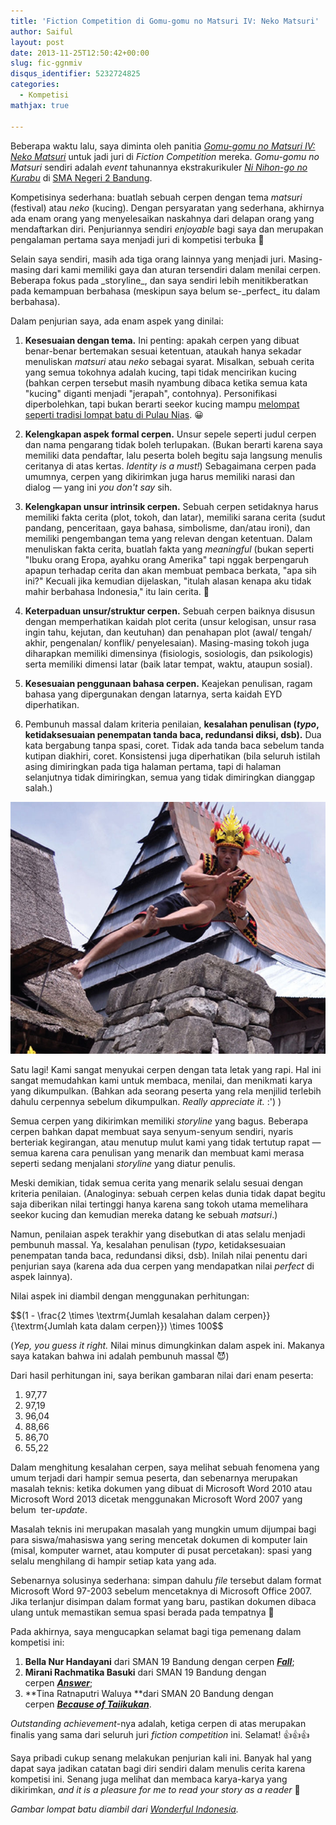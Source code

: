 ```yaml
---
title: 'Fiction Competition di Gomu-gomu no Matsuri IV: Neko Matsuri'
author: Saiful
layout: post
date: 2013-11-25T12:50:42+00:00
slug: fic-ggnmiv
disqus_identifier: 5232724825
categories:
  - Kompetisi
mathjax: true

---
```

Beberapa waktu lalu, saya diminta oleh panitia [_Gomu-gomu no Matsuri IV: Neko Matsuri_][1] untuk jadi juri di _Fiction Competition_ mereka. _Gomu-gomu no Matsuri_ sendiri adalah _event_ tahunannya ekstrakurikuler [_Ni Nihon-go no Kurabu_][2] di [SMA Negeri 2 Bandung][3].

Kompetisinya sederhana: buatlah sebuah cerpen dengan tema _matsuri_ (festival) atau _neko_ (kucing). Dengan persyaratan yang sederhana, akhirnya ada enam orang yang menyelesaikan naskahnya dari delapan orang yang mendaftarkan diri. Penjuriannya sendiri _enjoyable_ bagi saya dan merupakan pengalaman pertama saya menjadi juri di kompetisi terbuka 🙂

<!--more-->Selain saya sendiri, masih ada tiga orang lainnya yang menjadi juri. Masing-masing dari kami memiliki gaya dan aturan tersendiri dalam menilai cerpen. Beberapa fokus pada _storyline_, dan saya sendiri lebih menitikberatkan pada kemampuan berbahasa (meskipun saya belum se-_perfect_ itu dalam berbahasa).

Dalam penjurian saya, ada enam aspek yang dinilai:

1. **Kesesuaian dengan tema.** Ini penting: apakah cerpen yang dibuat benar-benar bertemakan sesuai ketentuan, ataukah hanya sekadar menuliskan _matsuri_ atau _neko_ sebagai syarat. Misalkan, sebuah cerita yang semua tokohnya adalah kucing, tapi tidak mencirikan kucing (bahkan cerpen tersebut masih nyambung dibaca ketika semua kata "kucing" diganti menjadi "jerapah", contohnya). Personifikasi diperbolehkan, tapi bukan berarti seekor kucing mampu [melompat seperti tradisi lompat batu di Pulau Nias][4]. 😀

2. **Kelengkapan aspek formal cerpen.** Unsur sepele seperti judul cerpen dan nama pengarang tidak boleh terlupakan. (Bukan berarti karena saya memiliki data pendaftar, lalu peserta boleh begitu saja langsung menulis ceritanya di atas kertas. _Identity is a must!_) Sebagaimana cerpen pada umumnya, cerpen yang dikirimkan juga harus memiliki narasi dan dialog — yang ini _you don't say_ sih.

3. **Kelengkapan unsur intrinsik cerpen.** Sebuah cerpen setidaknya harus memiliki fakta cerita (plot, tokoh, dan latar), memiliki sarana cerita (sudut pandang, penceritaan, gaya bahasa, simbolisme, dan/atau ironi), dan memiliki pengembangan tema yang relevan dengan ketentuan. Dalam menuliskan fakta cerita, buatlah fakta yang _meaningful_ (bukan seperti "Ibuku orang Eropa, ayahku orang Amerika" tapi nggak berpengaruh apapun terhadap cerita dan akan membuat pembaca berkata, "apa sih ini?" Kecuali jika kemudian dijelaskan, "itulah alasan kenapa aku tidak mahir berbahasa Indonesia," itu lain cerita. 🙂

4. **Keterpaduan unsur/struktur cerpen.** Sebuah cerpen baiknya disusun dengan memperhatikan kaidah plot cerita (unsur kelogisan, unsur rasa ingin tahu, kejutan, dan keutuhan) dan penahapan plot (awal/ tengah/ akhir, pengenalan/ konflik/ penyelesaian). Masing-masing tokoh juga diharapkan memiliki dimensinya (fisiologis, sosiologis, dan psikologis) serta memiliki dimensi latar (baik latar tempat, waktu, ataupun sosial).

5. **Kesesuaian penggunaan bahasa cerpen.** Keajekan penulisan, ragam bahasa yang dipergunakan dengan latarnya, serta kaidah EYD diperhatikan.

6. Pembunuh massal dalam kriteria penilaian, **kesalahan penulisan (_typo_, ketidaksesuaian penempatan tanda baca, redundansi diksi, dsb).** Dua kata bergabung tanpa spasi, coret. Tidak ada tanda baca sebelum tanda kutipan diakhiri, coret. Konsistensi juga diperhatikan (bila seluruh istilah asing dimiringkan pada tiga halaman pertama, tapi di halaman selanjutnya tidak dimiringkan, semua yang tidak dimiringkan dianggap salah.)

![Tradisi lompat batu di Pulau Nias. Nggak semua kucing bisa seperti ini.](tradisi-lompat-batu-nias.jpg)

Satu lagi! Kami sangat menyukai cerpen dengan tata letak yang rapi. Hal ini sangat memudahkan kami untuk membaca, menilai, dan menikmati karya yang dikumpulkan. (Bahkan ada seorang peserta yang rela menjilid terlebih dahulu cerpennya sebelum dikumpulkan. _Really appreciate it._ :') )

Semua cerpen yang dikirimkan memiliki _storyline_ yang bagus. Beberapa cerpen bahkan dapat membuat saya senyum-senyum sendiri, nyaris berteriak kegirangan, atau menutup mulut kami yang tidak tertutup rapat — semua karena cara penulisan yang menarik dan membuat kami merasa seperti sedang menjalani _storyline_ yang diatur penulis.

Meski demikian, tidak semua cerita yang menarik selalu sesuai dengan kriteria penilaian. (Analoginya: sebuah cerpen kelas dunia tidak dapat begitu saja diberikan nilai tertinggi hanya karena sang tokoh utama memelihara seekor kucing dan kemudian mereka datang ke sebuah _matsuri_.)

Namun, penilaian aspek terakhir yang disebutkan di atas selalu menjadi pembunuh massal. Ya, kesalahan penulisan (_typo_, ketidaksesuaian penempatan tanda baca, redundansi diksi, dsb). Inilah nilai penentu dari penjurian saya (karena ada dua cerpen yang mendapatkan nilai _perfect_ di aspek lainnya).

Nilai aspek ini diambil dengan menggunakan perhitungan:

<div>$$(1 - \frac{2 \times \textrm{Jumlah kesalahan dalam cerpen}}{\textrm{Jumlah kata dalam cerpen}}) \times 100$$</div>

(_Yep, you guess it right._ Nilai minus dimungkinkan dalam aspek ini. Makanya saya katakan bahwa ini adalah pembunuh massal 😈)

Dari hasil perhitungan ini, saya berikan gambaran nilai dari enam peserta:

  1. 97,77
  2. 97,19
  3. 96,04
  4. 88,66
  5. 86,70
  6. 55,22

Dalam menghitung kesalahan cerpen, saya melihat sebuah fenomena yang umum terjadi dari hampir semua peserta, dan sebenarnya merupakan masalah teknis: ketika dokumen yang dibuat di Microsoft Word 2010 atau Microsoft Word 2013 dicetak menggunakan Microsoft Word 2007 yang belum  ter-_update_.

Masalah teknis ini merupakan masalah yang mungkin umum dijumpai bagi para siswa/mahasiswa yang sering mencetak dokumen di komputer lain (misal, komputer warnet, atau komputer di pusat percetakan): spasi yang selalu menghilang di hampir setiap kata yang ada.

Sebenarnya solusinya sederhana: simpan dahulu _file_ tersebut dalam format Microsoft Word 97-2003 sebelum mencetaknya di Microsoft Office 2007. Jika terlanjur disimpan dalam format yang baru, pastikan dokumen dibaca ulang untuk memastikan semua spasi berada pada tempatnya 🙂

Pada akhirnya, saya mengucapkan selamat bagi tiga pemenang dalam kompetisi ini:

  1. **Bella Nur Handayani** dari SMAN 19 Bandung dengan cerpen [_**Fall**_][5];
  2. **Mirani Rachmatika Basuki** dari SMAN 19 Bandung dengan cerpen [_**Answer**_][6];
  3. **Tina Ratnaputri Waluya **dari SMAN 20 Bandung dengan cerpen [_**Because of Taiikukan**_][7].

_Outstanding achievement_-nya adalah, ketiga cerpen di atas merupakan finalis yang sama dari seluruh juri _fiction competition_ ini. Selamat! 👍👍👍

Saya pribadi cukup senang melakukan penjurian kali ini. Banyak hal yang dapat saya jadikan catatan bagi diri sendiri dalam menulis cerita karena kompetisi ini. Senang juga melihat dan membaca karya-karya yang dikirimkan, _and it is a pleasure for me to read your story as a reader_ 🙂

_Gambar lompat batu diambil dari [Wonderful Indonesia](http://www.indonesia.travel/id/destination/730/pulau-nias/article/137/tradisi-lompat-batu-di-pulau-nias)._

 [1]: https://www.facebook.com/gomugomunomatsuri4
 [2]: http://twitter.com/N2HK
 [3]: http://www.sman2bdg.sch.id/
 [4]: http://www.indonesia.travel/id/destination/730/pulau-nias/article/137/tradisi-lompat-batu-di-pulau-nias
 [5]: https://www.fictionpress.com/s/3166518/1/Fall
 [6]: https://www.fictionpress.com/s/3166514/1/Answer
 [7]: https://www.fictionpress.com/s/3166515/1/Because-of-Taiikukan
